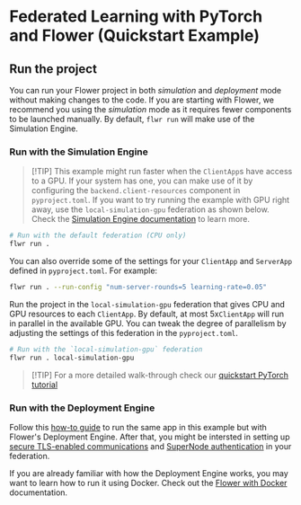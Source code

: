 # Federated Learning with PyTorch and Flower (Quickstart Example)

## Run the project

You can run your Flower project in both _simulation_ and _deployment_ mode without making changes to the code. If you are starting with Flower, we recommend you using the _simulation_ mode as it requires fewer components to be launched manually. By default, `flwr run` will make use of the Simulation Engine.

### Run with the Simulation Engine

> \[!TIP\]
> This example might run faster when the `ClientApp`s have access to a GPU. If your system has one, you can make use of it by configuring the `backend.client-resources` component in `pyproject.toml`. If you want to try running the example with GPU right away, use the `local-simulation-gpu` federation as shown below. Check the [Simulation Engine documentation](https://flower.ai/docs/framework/how-to-run-simulations.html) to learn more.

```bash
# Run with the default federation (CPU only)
flwr run .
```

You can also override some of the settings for your `ClientApp` and `ServerApp` defined in `pyproject.toml`. For example:

```bash
flwr run . --run-config "num-server-rounds=5 learning-rate=0.05"
```

Run the project in the `local-simulation-gpu` federation that gives CPU and GPU resources to each `ClientApp`. By default, at most 5x`ClientApp` will run in parallel in the available GPU. You can tweak the degree of parallelism by adjusting the settings of this federation in the `pyproject.toml`.

```bash
# Run with the `local-simulation-gpu` federation
flwr run . local-simulation-gpu
```

> \[!TIP\]
> For a more detailed walk-through check our [quickstart PyTorch tutorial](https://flower.ai/docs/framework/tutorial-quickstart-pytorch.html)

### Run with the Deployment Engine

Follow this [how-to guide](https://flower.ai/docs/framework/how-to-run-flower-with-deployment-engine.html) to run the same app in this example but with Flower's Deployment Engine. After that, you might be intersted in setting up [secure TLS-enabled communications](https://flower.ai/docs/framework/how-to-enable-tls-connections.html) and [SuperNode authentication](https://flower.ai/docs/framework/how-to-authenticate-supernodes.html) in your federation.

If you are already familiar with how the Deployment Engine works, you may want to learn how to run it using Docker. Check out the [Flower with Docker](https://flower.ai/docs/framework/docker/index.html) documentation.
